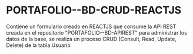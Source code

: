 # PORTAFOLIO--BD-CRUD-REACTJS
Contiene un formulario creado en REACTJS que consume la API REST creada en el repositorio "PORTAFOLIO--BD-APIREST" para administrar los datos de la base, se  realiza un proceso CRUD (Consult, Read, Update, Delete) de la tabla Usuario
